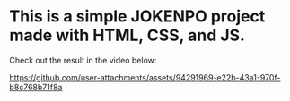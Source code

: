# This is a simple JOKENPO project made with HTML, CSS, and JS.
Check out the result in the video below:

https://github.com/user-attachments/assets/94291969-e22b-43a1-970f-b8c768b71f8a

